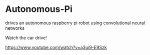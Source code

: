 # Autonomous-Pi
drives an autonomous raspberry pi robot using convolutional neural networks

Watch the car drive!

https://www.youtube.com/watch?v=a3ui9-E9Szk

